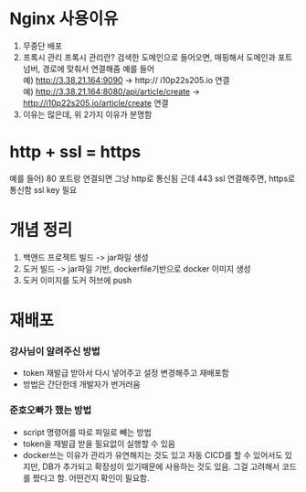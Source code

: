 # Nginx 사용이유
1. 무중단 배포
2. 프록시 관리
프록시 관리란? 검색한 도메인으로 들어오면, 매핑해서 도메인과 포트넘버, 경로에 맞춰서 연결해줌
예를 들어    
예) http://3.38.21.164:9090 -> http:// i10p22s205.io 연결   
예) http://3.38.21.164:8080/api/article/create -> http://i10p22s205.io/article/create 연결   
3. 이유는 많은데, 위 2가지 이유가 분명함   


# http + ssl = https
예를 들어) 80 포트랑 연결되면 그냥 http로 통신됨
근데 443 ssl 연결해주면, https로 통신함
ssl key 필요


# 개념 정리
1. 백앤드 프로젝트 빌드 -> jar파일 생성
2. 도커 빌드 -> jar파일 기반, dockerfile기반으로 docker 이미지 생성
3. 도커 이미지를 도커 허브에 push

# 재배포
### 강사님이 알려주신 방법
- token 재발급 받아서 다시 넣어주고 설정 변경해주고 재배포함
- 방법은 간단한데 개발자가 번거러움

### 준호오빠가 했는 방법
- script 명령어를 따로 파일로 빼는 방법
- token을 재발급 받을 필요없이 실행할 수 있음
- docker쓰는 이유가 관리가 유연해지는 것도 있고 자동 CICD를 할 수 있어서도 있지만, DB가 추가되고 확장성이 있기때문에 사용하는 것도 있음. 그걸 고려해서 코드를 짰다고 함. 어떤건지 확인이 필요함.